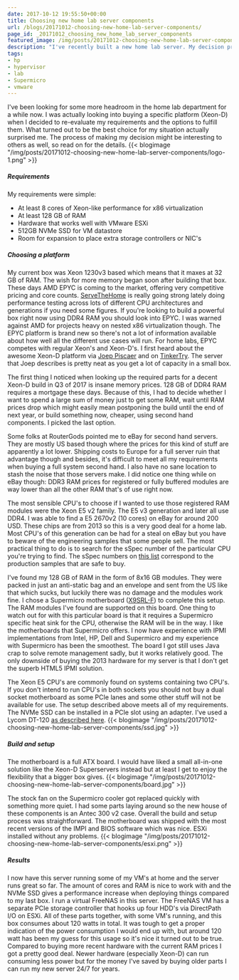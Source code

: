 ```yaml
---
date: 2017-10-12 19:55:50+00:00
title: Choosing new home lab server components
url: /blogs/20171012-choosing-new-home-lab-server-components/
page_id: _20171012_choosing_new_home_lab_server_components
featured_image: /img/posts/20171012-choosing-new-home-lab-server-components/logo-1.png
description: "I've recently built a new home lab server. My decision process for choosing the components might help others so read on for more details."
tags:
- hp
- hypervisor
- lab
- Supermicro
- vmware
---
```


I've been looking for some more headroom in the home lab department for a while now. I was actually looking into buying a specific platform (Xeon-D) when I decided to re-evaluate my requirements and the options to fulfill them. What turned out to be the best choice for my situation actually surprised me. The process of making my decision might be interesting to others as well, so read on for the details.
{{< blogimage "/img/posts/20171012-choosing-new-home-lab-server-components/logo-1.png" >}}
<!-- more -->

##### Requirements
My requirements were simple:

* At least 8 cores of Xeon-like performance for x86 virtualization
* At least 128 GB of RAM
* Hardware that works well with VMware ESXi
* 512GB NVMe SSD for VM datastore
* Room for expansion to place extra storage controllers or NIC's

##### Choosing a platform
My current box was Xeon 1230v3 based which means that it maxes at 32 GB of RAM. The wish for more memory began soon after building that box. These days AMD EPYC is coming to the market, offering very competitive pricing and core counts. [ServeTheHome](https://www.servethehome.com/) is really going strong lately doing performance testing across lots of different CPU architectures and generations if you need some figures. If you're looking to build a powerful box right now using DDR4 RAM you should look into EPYC. I was warned against AMD for projects heavy on nested x86 virtualization though. The EPYC platform is brand new so there's not a lot of information available about how well all the different use cases will run.
For home labs, EPYC competes with regular Xeon's and Xeon-D's. I first heard about the awesome Xeon-D platform via [Joep Piscaer](https://www.virtuallifestyle.nl/2016/05/build-xeon-d-1500-open-home-lab/) and on [TinkerTry](https://tinkertry.com/). The server that Joep describes is pretty neat as you get a lot of capacity in a small box.

The first thing I noticed when looking up the required parts for a decent Xeon-D build in Q3 of 2017 is insane memory prices. 128 GB of DDR4 RAM requires a mortgage these days. Because of this, I had to decide whether I want to spend a large sum of money just to get some RAM, wait until RAM prices drop which might easily mean postponing the build until the end of next year, or build something now, cheaper, using second hand components. I picked the last option.

Some folks at RouterGods pointed me to eBay for second hand servers. They are mostly US based though where the prices for this kind of stuff are apparently a lot lower. Shipping costs to Europe for a full server ruin that advantage though and besides, it's difficult to meet all my requirements when buying a full system second hand. I also have no sane location to stash the noise that those servers make. I did notice one thing while on eBay though: DDR3 RAM prices for registered or fully buffered modules are way lower than all the other RAM that's of use right now.

The most sensible CPU's to choose if I wanted to use those registered RAM modules were the Xeon E5 v2 family. The E5 v3 generation and later all use DDR4. I was able to find a E5 2670v2 (10 cores) on eBay for around 200 USD. These chips are from 2013 so this is a very good deal for a home lab. Most CPU's of this generation can be had for a steal on eBay but you have to beware of the engineering samples that some people sell. The most practical thing to do is to search for the sSpec number of the particular CPU you're trying to find. The sSpec numbers on [this list](https://en.wikipedia.org/wiki/List_of_Intel_Xeon_microprocessors) correspond to the production samples that are safe to buy.

I've found my 128 GB of RAM in the form of 8x16 GB modules. They were packed in just an anti-static bag and an envelope and sent from the US like that which sucks, but luckily there was no damage and the modules work fine. I chose a Supermicro motherboard ([X9SRL-F](http://www.supermicro.com/products/motherboard/Xeon/C600/X9SRL-F.cfm)) to complete this setup. The RAM modules I've found are supported on this board. One thing to watch out for with this particular board is that it requires a Supermicro specific heat sink for the CPU, otherwise the RAM will be in the way. I like the motherboards that Supermicro offers. I now have experience with IPMI implementations from Intel, HP, Dell and Supermicro and my experience with Supermicro has been the smoothest. The board I got still uses Java crap to solve remote management sadly, but it works relatively good. The only downside of buying the 2013 hardware for my server is that I don't get the superb HTML5 IPMI solution.

The Xeon E5 CPU's are commonly found on systems containing two CPU's. If you don't intend to run CPU's in both sockets you should not buy a dual socket motherboard as some PCIe lanes and some other stuff will not be available for use.
The setup described above meets all of my requirements. The NVMe SSD can be installed in a PCIe slot using an adapter. I've used a Lycom DT-120 [as described here](https://tinkertry.com/how-to-install-a-2nd-samsung-950-pro-m2-nvme-on-superserver).
{{< blogimage "/img/posts/20171012-choosing-new-home-lab-server-components/ssd.jpg" >}}

##### Build and setup
The motherboard is a full ATX board. I would have liked a small all-in-one solution like the Xeon-D Superservers instead but at least I get to enjoy the flexibility that a bigger box gives.
{{< blogimage "/img/posts/20171012-choosing-new-home-lab-server-components/board.jpg" >}}

The stock fan on the Supermicro cooler got replaced quickly with something more quiet. I had some parts laying around so the new house of these components is an Antec 300 v2 case. Overall the build and setup process was straightforward. The motherboard was shipped with the most recent versions of the IMPI and BIOS software which was nice. ESXi installed without any problems.
{{< blogimage "/img/posts/20171012-choosing-new-home-lab-server-components/esxi.png" >}}

##### Results
I now have this server running some of my VM's at home and the server runs great so far. The amount of cores and RAM is nice to work with and the NVMe SSD gives a performance increase when deploying things compared to my last box. I run a virtual FreeNAS in this server. The FreeNAS VM has a separate PCIe storage controller that hooks up four HDD's via DirectPath I/O on ESXi. All of these parts together, with some VM's running, and this box consumes about 120 watts in total. It was tough to get a proper indication of the power consumption I would end up with, but around 120 watt has been my guess for this usage so it's nice it turned out to be true. Compared to buying more recent hardware with the current RAM prices I got a pretty good deal. Newer hardware (especially Xeon-D) can run consuming less power but for the money I've saved by buying older parts I can run my new server 24/7 for years.

